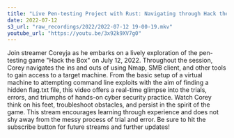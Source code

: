 ```yaml
---
title: "Live Pen-testing Project with Rust: Navigating through Hack the Box | Coreyja Streaming"
date: 2022-07-12
s3_url: "raw_recordings/2022/2022-07-12 19-00-19.mkv"
youtube_url: "https://youtu.be/3x92k9XV7g0"
---
```


Join streamer Coreyja as he embarks on a lively exploration of the pen-testing game "Hack the Box" on July 12, 2022. Throughout the session, Corey navigates the ins and outs of using Nmap, SMB client, and other tools to gain access to a target machine. From the basic setup of a virtual machine to attempting command line exploits with the aim of finding a hidden flag.txt file, this video offers a real-time glimpse into the trials, errors, and triumphs of hands-on cyber security practice. Watch Corey think on his feet, troubleshoot obstacles, and persist in the spirit of the game. This stream encourages learning through experience and does not shy away from the messy process of trial and error. Be sure to hit the subscribe button for future streams and further updates!
